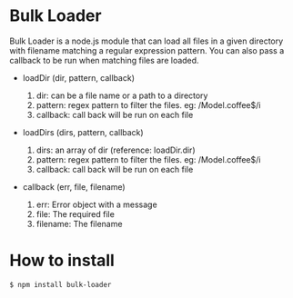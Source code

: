 # Bulk Loader
Bulk Loader is a node.js module that can load all files in a given directory with filename matching a regular expression pattern.
You can also pass a callback to be run when matching files are loaded.

* loadDir (dir, pattern, callback)
    1. dir: can be a file name or a path to a directory
    2. pattern: regex pattern to filter the files. eg: /Model.coffee$/i
    3. callback: call back will be run on each file

* loadDirs (dirs, pattern, callback)
    1. dirs: an array of dir (reference: loadDir.dir)
    2. pattern: regex pattern to filter the files. eg: /Model.coffee$/i
    3. callback: call back will be run on each file

* callback (err, file, filename)
    1. err: Error object with a message
    2. file: The required file
    3. filename: The filename

# How to install
```bash
$ npm install bulk-loader
```